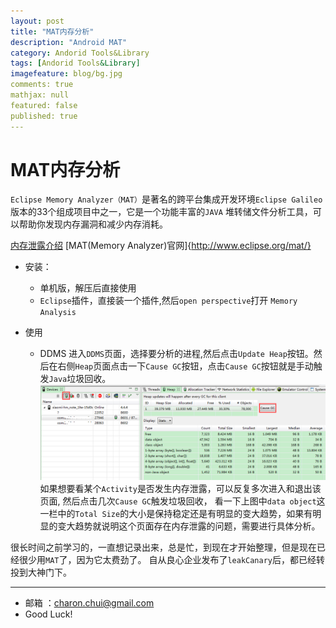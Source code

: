 ```yaml
---
layout: post
title: "MAT内存分析"
description: "Android MAT"
category: Andorid Tools&Library
tags: [Andorid Tools&Library]
imagefeature: blog/bg.jpg
comments: true
mathjax: null
featured: false
published: true
---
```


MAT内存分析
===

`Eclipse Memory Analyzer（MAT）`是著名的跨平台集成开发环境`Eclipse Galileo`版本的33个组成项目中之一，它是一个功能丰富的`JAVA` 堆转储文件分析工具，可以帮助你发现内存漏洞和减少内存消耗。

[内存泄露介绍][1]
[MAT(Memory Analyzer)官网]{http://www.eclipse.org/mat/}    
- 安装：
    - 单机版，解压后直接使用
    - `Eclipse`插件，直接装一个插件,然后`open perspective`打开 `Memory Analysis`
	
- 使用
    - DDMS
	    进入`DDMS`页面，选择要分析的进程,然后点击`Update Heap`按钮。然后在右侧`Heap`页面点击一下`Cause GC`按钮，点击`Cause GC`按钮就是手动触发`Java`垃圾回收。          
		![Image](https://raw.githubusercontent.com/CharonChui/Pictures/master/mat_1.png)           
		如果想要看某个`Activity`是否发生内存泄露，可以反复多次进入和退出该页面, 然后点击几次`Cause GC`触发垃圾回收，
		看一下上图中`data object`这一栏中的`Total Size`的大小是保持稳定还是有明显的变大趋势，如果有明显的变大趋势就说明这个页面存在内存泄露的问题，需要进行具体分析。
		
		
很长时间之前学习的，一直想记录出来，总是忙，到现在才开始整理，但是现在已经很少用`MAT`了，因为它太费劲了。
自从良心企业发布了`leakCanary`后，都已经转投到大神门下。


[1]: https://github.com/CharonChui/AndroidNote/blob/master/BasicKnowledge/%E5%86%85%E5%AD%98%E6%B3%84%E6%BC%8F.md "内存泄露介绍"		
 
---

- 邮箱 ：charon.chui@gmail.com  
- Good Luck! 
